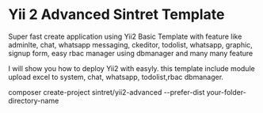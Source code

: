 Yii 2 Advanced Sintret Template
===================================

Super fast create application using Yii2 Basic Template with feature like adminlte, chat, whatsapp messaging, ckeditor, todolist, whatsapp, graphic, signup form, easy rbac manager using dbmanager and many many feature

I will show you how to deploy Yii2 with easyly. this template include module upload excel to system, chat, whatsapp, todolist,rbac dbmanager.

composer create-project sintret/yii2-advanced --prefer-dist your-folder-directory-name


